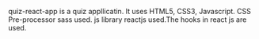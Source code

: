 quiz-react-app is a quiz appllicatin. It uses HTML5, CSS3, Javascript. CSS Pre-processor sass used. js library reactjs used.The hooks in react js are used.
